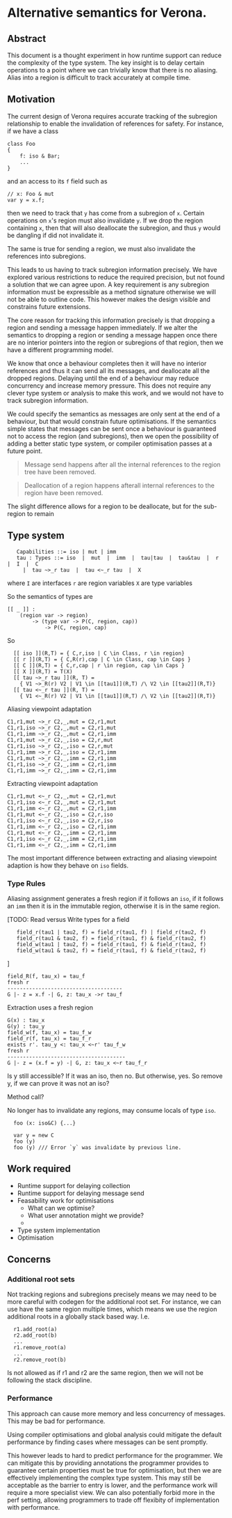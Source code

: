 # Alternative semantics for Verona.

## Abstract

This document is a thought experiment in how runtime support can reduce the complexity of the type system.  The key insight is to delay certain operations to a point where we can trivially know that there is no aliasing.  Alias into a region is difficult to track accurately at compile time.

## Motivation

The current design of Verona requires accurate tracking of the 
subregion relationship to enable the invalidation of references for safety.
For instance, if we have a class
```
class Foo
{
    f: iso & Bar;
    ...
}
```
and an access to its `f` field such as
```
// x: Foo & mut
var y = x.f;
```
then we need to track that `y` has come from a subregion of `x`.
Certain operations on `x`'s region must also invalidate `y`.
If we drop the region containing `x`, then that will also deallocate the subregion, and thus `y` would be dangling if did not invalidate it.

The same is true for sending a region, we must also invalidate the references into subregions.

This leads to us having to track subregion information precisely.  We have explored various restrictions to reduce the required precision, but not found a solution that we can agree upon.  A key requirement is any subregion information must be expressible as a method signature otherwise we will not be able to outline code.  This however makes the design visible and constrains future extensions.

The core reason for tracking this information precisely is that dropping a region and sending a message happen immediately.  If we alter the semantics to dropping a region or sending a message happen once there are no interior pointers into the region or subregions of that region, then we have a different programming model.

We know that once a behaviour completes then it will have no interior references and thus it can send all its messages, and deallocate all the dropped regions.
Delaying until the end of a behaviour may reduce concurrency and increase memory pressure.
This does not require any clever type system or analysis to make this work, and we would not have to track subregion information.

We could specify the semantics as messages are only sent at the end of a behaviour, but that would constrain future optimisations.
If the semantics simple states that messages can be sent once a behaviour is guaranteed not to access the region (and subregions), then we open the possibility of adding a better static type system, or compiler optimisation passes at a future point.

>  Message send happens after all the internal references to the region tree have been removed.


> Deallocation of a region happens afterall internal references to the region have been removed.

The slight difference allows for a region to be deallocate, but for the sub-region to remain 



## Type system

```
   Capabilities ::= iso | mut | imm
   tau : Types ::= iso  |  mut  |  imm  |  tau|tau  |  tau&tau  |  r  |  I  |  C
     |  tau ~>_r tau  |  tau <~_r tau  |  X
```
where `I` are interfaces
   `r` are region variables
   `X` are type variables

So the semantics of types are
```
[[ _ ]] : 
    (region var -> region) 
        -> (type var -> P(C, region, cap)) 
            -> P(C, region, cap)
```

So
```
  [[ iso ]](R,T) = { C,r,iso | C \in Class, r \in region}
  [[ r ]](R,T) = { C,R(r),cap | C \in Class, cap \in Caps }
  [[ C ]](R,T) = { C,r,cap | r \in region, cap \in Caps }
  [[ X ]](R,T) = T(X)
  [[ tau ~>_r tau ]](R, T) = 
    { V1 ~>_R(r) V2 | V1 \in [[tau1]](R,T) /\ V2 \in [[tau2]](R,T)}
  [[ tau <~_r tau ]](R, T) = 
    { V1 <~_R(r) V2 | V1 \in [[tau1]](R,T) /\ V2 \in [[tau2]](R,T)}
```

Aliasing viewpoint adaptation
```
C1,r1,mut ~>_r C2,_,mut = C2,r1,mut
C1,r1,iso ~>_r C2,_,mut = C2,r1,mut
C1,r1,imm ~>_r C2,_,mut = C2,r1,imm
C1,r1,mut ~>_r C2,_,iso = C2,r,mut
C1,r1,iso ~>_r C2,_,iso = C2,r,mut
C1,r1,imm ~>_r C2,_,iso = C2,r1,imm
C1,r1,mut ~>_r C2,_,imm = C2,r1,imm
C1,r1,iso ~>_r C2,_,imm = C2,r1,imm
C1,r1,imm ~>_r C2,_,imm = C2,r1,imm
```

Extracting viewpoint adaptation
```
C1,r1,mut <~_r C2,_,mut = C2,r1,mut
C1,r1,iso <~_r C2,_,mut = C2,r1,mut
C1,r1,imm <~_r C2,_,mut = C2,r1,imm
C1,r1,mut <~_r C2,_,iso = C2,r,iso
C1,r1,iso <~_r C2,_,iso = C2,r,iso
C1,r1,imm <~_r C2,_,iso = C2,r1,imm
C1,r1,mut <~_r C2,_,imm = C2,r1,imm
C1,r1,iso <~_r C2,_,imm = C2,r1,imm
C1,r1,imm <~_r C2,_,imm = C2,r1,imm
```

The most important difference between extracting and aliasing
viewpoint adaption is how they behave on `iso` fields.

### Type Rules

Aliasing assignment generates a fresh region
if it follows an `iso`, if it follows an `imm` then it is in the immutable region, otherwise it is in the same region. 

[TODO:  Read versus Write types for a field
```
   field_r(tau1 | tau2, f) = field_r(tau1, f) | field_r(tau2, f)
   field_r(tau1 & tau2, f) = field_r(tau1, f) & field_r(tau2, f)
   field_w(tau1 | tau2, f) = field_r(tau1, f) & field_r(tau2, f)
   field_w(tau1 & tau2, f) = field_r(tau1, f) & field_r(tau2, f)
```
]

```
field_R(f, tau_x) = tau_f
fresh r
-------------------------------------
G |- z = x.f -| G, z: tau_x ->r tau_f
```

Extraction uses a fresh region
```
G(x) : tau_x
G(y) : tau_y
field_w(f, tau_x) = tau_f_w
field_r(f, tau_x) = tau_f_r
exists r'. tau_y <: tau_x <~r' tau_f_w
fresh r
--------------------------------------
G |- z = (x.f = y) -| G, z: tau_x <~r tau_f_r
```
Is y still accessible?  If it was an iso, then no.  But otherwise, yes.  So remove y, if we can prove it was not an iso?


Method call?

No longer has to invalidate any regions, may consume locals of type `iso`.
```
  foo (x: iso&C) {...}

  var y = new C
  foo (y)
  foo (y) /// Error `y` was invalidate by previous line.
```



##  Work required

* Runtime support for delaying collection
* Runtime support for delaying message send
* Feasability work for optimisations 
    - What can we optimise?
    - What user annotation might we provide?
    - 
* Type system implementation 
* Optimisation 

## Concerns

### Additional root sets

Not tracking regions and subregions precisely means we may need to be more careful with codegen for the additional root set.  For instance, we can use have the same region multiple times, which means we use the region additional roots in a globally stack based way.  I.e.
```
  r1.add_root(a)
  r2.add_root(b)
  ...
  r1.remove_root(a)
  ...
  r2.remove_root(b)
```
Is not allowed as if r1 and r2 are the same region, then we will not be following the stack discipline.

### Performance

This approach can cause more memory and less concurrency of messages.  This may be bad for performance.

Using compiler optimisations and global analysis could mitigate the default performance by finding cases where messages can be sent promptly.

This however leads to hard to predict performance for the programmer.  We can mitigate this by providing annotations the programmer provides to guarantee certain properties must be true for optimisation, but then we are effectively implementing the complex type system.  This may still be acceptable as the barrier to entry is lower, and the performance work will require a more specialist view.  We can also potentially forbid more in the perf setting, allowing programmers to trade off flexibity of implementation with performance.